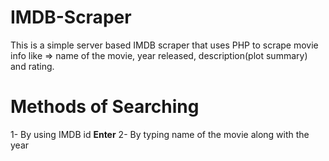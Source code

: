 # IMDB-Scraper
This is a simple server based IMDB scraper that uses PHP to scrape movie info like => name of the movie, year released, description(plot summary) and rating.

# Methods of Searching 
1- By using IMDB id **Enter**
2- By typing name of the movie along with the year

